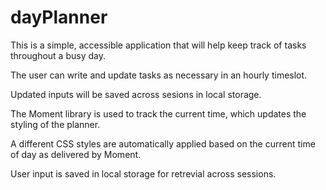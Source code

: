 # dayPlanner

This is a simple, accessible application that will help keep track of tasks throughout a busy day.

The user can write and update tasks as necessary in an hourly timeslot.

Updated inputs will be saved across sesions in local storage.

The Moment library is used to track the current time, which updates the styling of the planner.

A different CSS styles are automatically applied based on the current time of day as delivered by Moment.

User input is saved in local storage for retrevial across sessions.